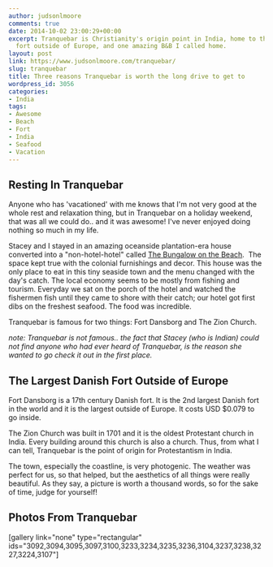 ```yaml
---
author: judsonlmoore
comments: true
date: 2014-10-02 23:00:29+00:00
excerpt: Tranquebar is Christianity's origin point in India, home to the largest Danish
  fort outside of Europe, and one amazing B&B I called home.
layout: post
link: https://www.judsonlmoore.com/tranquebar/
slug: tranquebar
title: Three reasons Tranquebar is worth the long drive to get to
wordpress_id: 3056
categories:
- India
tags:
- Awesome
- Beach
- Fort
- India
- Seafood
- Vacation
---
```


## Resting In Tranquebar


Anyone who has 'vacationed' with me knows that I'm not very good at the whole rest and relaxation thing, but in Tranquebar on a holiday weekend, that was all we could do.. and it was awesome! I've never enjoyed doing nothing so much in my life.

Stacey and I stayed in an amazing oceanside plantation-era house converted into a "non-hotel-hotel" called [The Bungalow on the Beach](http://bungalow-on-the-beach.neemranahotels.com/).  The space kept true with the colonial furnishings and decor. This house was the only place to eat in this tiny seaside town and the menu changed with the day's catch. The local economy seems to be mostly from fishing and tourism. Everyday we sat on the porch of the hotel and watched the fishermen fish until they came to shore with their catch; our hotel got first dibs on the freshest seafood. The food was incredible.

Tranquebar is famous for two things: Fort Dansborg and The Zion Church.

_note: Tranquebar is not famous.. the fact that Stacey (who is Indian) could not find anyone who had ever heard of Tranquebar, is the reason she wanted to go check it out in the first place._


## The Largest Danish Fort Outside of Europe


Fort Dansborg is a 17th century Danish fort. It is the 2nd largest Danish fort in the world and it is the largest outside of Europe. It costs USD $0.079 to go inside.

The Zion Church was built in 1701 and it is the oldest Protestant church in India. Every building around this church is also a church. Thus, from what I can tell, Tranquebar is the point of origin for Protestantism in India.

The town, especially the coastline, is very photogenic. The weather was perfect for us, so that helped, but the aesthetics of all things were really beautiful. As they say, a picture is worth a thousand words, so for the sake of time, judge for yourself!


## Photos From Tranquebar


[gallery link="none" type="rectangular" ids="3092,3094,3095,3097,3100,3233,3234,3235,3236,3104,3237,3238,3227,3224,3107"]
